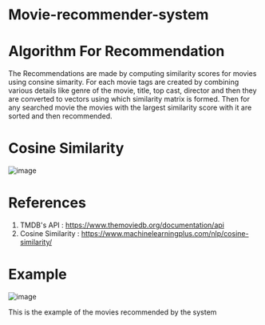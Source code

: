 ﻿# Movie-recommender-system
# Algorithm For Recommendation
The Recommendations are made by computing similarity scores for movies using consine simarity. For each movie tags are created by combining various details like genre of the movie, title, top cast, director and then they are converted to vectors using which similarity matrix is formed. Then for any searched movie the movies with the largest similarity score with it are sorted and then recommended.

# Cosine Similarity
![image](https://github.com/bhargava-abhyudaya/Movie-recommender-system/assets/100035845/2f228447-9689-499c-9096-0a1e037f40d4)

# References 
1) TMDB's API : https://www.themoviedb.org/documentation/api
2) Cosine Similarity : https://www.machinelearningplus.com/nlp/cosine-similarity/

# Example
![image](https://github.com/bhargava-abhyudaya/Movie-recommender-system/assets/100035845/eb7101c1-4c54-488d-899b-398d6aaba31b)

This is the example of the movies recommended by the system
